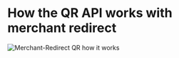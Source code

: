 <!-- START_METADATA
---
title: How the QR API works with merchant redirect
sidebar_label: How it works with merchant redirect
sidebar_position: 10
description: How the QR API works with merchant redirect
pagination_next: null
pagination_prev: null
---
END_METADATA -->

# How the QR API works with merchant redirect

![Merchant-Redirect QR how it works](images/merchant-redirect-qr-how-it-works.png)

